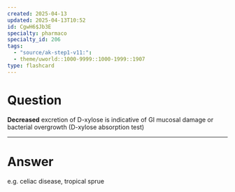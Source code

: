 ```yaml
---
created: 2025-04-13
updated: 2025-04-13T10:52
id: CgwH6$Jb3E
specialty: pharmaco
specialty_id: 206
tags:
  - "source/ak-step1-v11:": 
  - theme/uworld::1000-9999::1000-1999::1907
type: flashcard
---
```


# Question
**Decreased** excretion of D-xylose is indicative of GI mucosal damage or bacterial overgrowth (D-xylose absorption test)

---

# Answer
e.g. celiac disease, tropical sprue